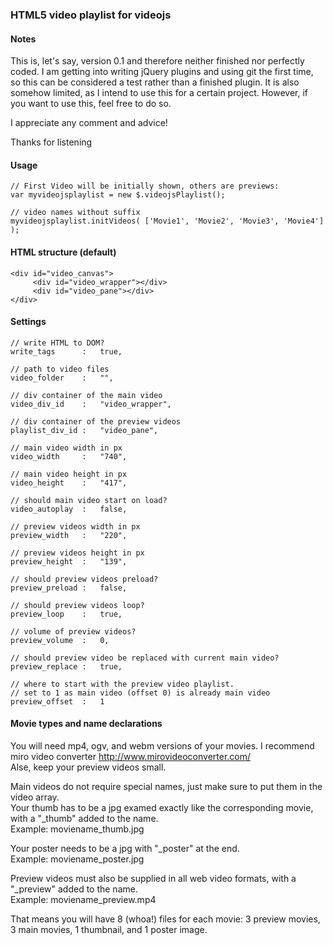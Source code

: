### HTML5 video playlist for videojs
#### Notes
This is, let's say, version 0.1 and therefore neither finished nor perfectly coded. I am getting into writing jQuery plugins and using git the first time, so this can be considered a test rather than a finished plugin. It is also somehow limited, as I intend to use this for a certain project. However, if you want to use this, feel free to do so.    
  
I appreciate any comment and advice!  
  
Thanks for listening  

#### Usage

	// First Video will be initially shown, others are previews:  
	var myvideojsplaylist = new $.videojsPlaylist();  
	  
	// video names without suffix  
	myvideojsplaylist.initVideos( ['Movie1', 'Movie2', 'Movie3', 'Movie4'] );

#### HTML structure (default)

    <div id="video_canvas">  
         <div id="video_wrapper"></div>    
         <div id="video_pane"></div>    
    </div>

#### Settings
	// write HTML to DOM?  
	write_tags 		:	true,  
	
	// path to video files  
	video_folder 	: 	"",  
		
	// div container of the main video  
	video_div_id 	: 	"video_wrapper",  
		
	// div container of the preview videos  
	playlist_div_id : 	"video_pane",  
		
	// main video width in px  
	video_width 	: 	"740",  
		
	// main video height in px  
	video_height 	: 	"417",  
		
	// should main video start on load?  
	video_autoplay 	: 	false,  
	
	// preview videos width in px  
	preview_width 	: 	"220",  
	  
	// preview videos height in px  
	preview_height 	: 	"139",  
		
	// should preview videos preload?  
	preview_preload : 	false,  
		
	// should preview videos loop?  
	preview_loop	: 	true,  
		
	// volume of preview videos?  
	preview_volume 	: 	0,  
		
	// should preview video be replaced with current main video?  
	preview_replace : 	true,  
		
	// where to start with the preview video playlist.  
	// set to 1 as main video (offset 0) is already main video  
	preview_offset	:	1

#### Movie types and name declarations

You will need mp4, ogv, and webm versions of your movies. I recommend miro video converter http://www.mirovideoconverter.com/  
Alse, keep your preview videos small.  
  
Main videos do not require special names, just make sure to put them in the video array.   
Your thumb has to be a jpg examed exactly like the corresponding movie, with a "_thumb" added to the name.  
Example: moviename_thumb.jpg  
  
Your poster needs to be a jpg with "_poster" at the end.  
Example: moviename_poster.jpg  
  
Preview videos must also be supplied in all web video formats, with a "_preview"  added to the name.  
Example: moviename_preview.mp4  

That means you will have 8 (whoa!) files for each movie: 3 preview movies, 3 main movies, 1 thumbnail, and 1 poster image. 
